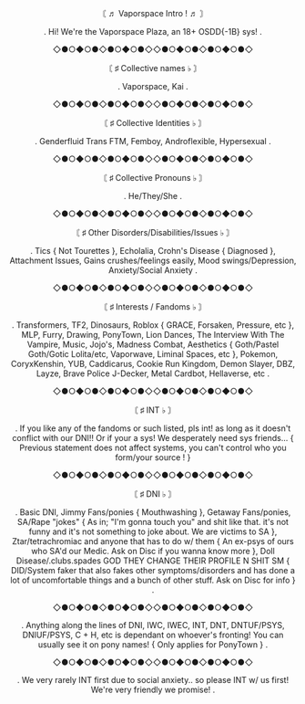 <p align="center">   〘 ♬ Vaporspace Intro ! ♬ 〙
  
 <p align="center"> . Hi! We're the Vaporspace Plaza, an 18+ OSDD{-1B} sys! .

  <p align="center"> ◇●○◆○●◇●○◆○●◇◇●○◆○●◇●○◆○●◇
  
 <p align="center">  〘 ♯ Collective names ♭ 〙
 <p align="center"> . Vaporspace, Kai .

 <p align="center"> ◇●○◆○●◇●○◆○●◇◇●○◆○●◇●○◆○●◇

  <p align="center"> 〘 ♯ Collective Identities ♭ 〙
 <p align="center"> . Genderfluid Trans FTM, Femboy, Androflexible, Hypersexual .

<p align="center">  ◇●○◆○●◇●○◆○●◇◇●○◆○●◇●○◆○●◇

  <p align="center"> 〘 ♯ Collective Pronouns ♭ 〙
 <p align="center"> . He/They/She .

 <p align="center"> ◇●○◆○●◇●○◆○●◇◇●○◆○●◇●○◆○●◇

  <p align="center"> 〘 ♯ Other Disorders/Disabilities/Issues ♭ 〙
  <p align="center"> . Tics { Not Tourettes }, Echolalia, Crohn's Disease { Diagnosed }, Attachment Issues, Gains crushes/feelings easily, Mood swings/Depression, Anxiety/Social Anxiety .

<p align="center"> ◇●○◆○●◇●○◆○●◇◇●○◆○●◇●○◆○●◇

  <p align="center"> 〘 ♯ Interests / Fandoms ♭ 〙
 <p align="center"> . Transformers, TF2, Dinosaurs, Roblox { GRACE, Forsaken, Pressure, etc }, MLP, Furry, Drawing, PonyTown, Lion Dances, The Interview With The Vampire, Music, Jojo's, Madness Combat, Aesthetics { Goth/Pastel Goth/Gotic Lolita/etc, Vaporwave, Liminal Spaces, etc }, Pokemon, CoryxKenshin, YUB, Caddicarus, Cookie Run Kingdom, Demon Slayer, DBZ, Layze, Brave Police J-Decker, Metal Cardbot, Hellaverse, etc .

 <p align="center"> ◇●○◆○●◇●○◆○●◇◇●○◆○●◇●○◆○●◇

 <p align="center"> 〘 ♯ INT ♭ 〙
 <p align="center"> . If you like any of the fandoms or such listed, pls int! as long as it doesn't conflict with our DNI!! Or if your a sys! We desperately need sys friends... { Previous statement does not affect systems, you can't control who you form/your source ! }

 <p align="center"> ◇●○◆○●◇●○◆○●◇◇●○◆○●◇●○◆○●◇

 <p align="center"> 〘 ♯ DNI ♭ 〙
 <p align="center"> . Basic DNI, Jimmy Fans/ponies { Mouthwashing }, Getaway Fans/ponies, SA/Rape "jokes" { As in; "I'm gonna touch you" and shit like that. it's not funny and it's not something to joke about. We are victims to SA }, Ztar/tetrachromiac and anyone that has to do w/ them { An ex-psys of ours who SA'd our Medic. Ask on Disc if you wanna know more }, Doll Disease/.clubs.spades GOD THEY CHANGE THEIR PROFILE N SHIT SM { DID/System faker that also fakes other symptoms/disorders and has done a lot of uncomfortable things and a bunch of other stuff. Ask on Disc for info } .

 <p align="center"> ◇●○◆○●◇●○◆○●◇◇●○◆○●◇●○◆○●◇

 <p align="center"> . Anything along the lines of DNI, IWC, IWEC, INT, DNT, DNTUF/PSYS, DNIUF/PSYS, C + H, etc is dependant on whoever's fronting! You can usually see it on pony names! { Only applies for PonyTown } .

 <p align="center"> ◇●○◆○●◇●○◆○●◇◇●○◆○●◇●○◆○●◇
 

 <p align="center"> . We very rarely INT first due to social anxiety.. so please INT w/ us first! We're very friendly we promise! .
<!--
**VaporspacePlaza/VaporspacePlaza** is a ✨ _special_ ✨ repository because its `README.md` (this file) appears on your GitHub profile.

Here are some ideas to get you started:

- 🔭 I’m currently working on ...
- 🌱 I’m currently learning ...
- 👯 I’m looking to collaborate on ...
- 🤔 I’m looking for help with ...
- 💬 Ask me about ...
- 📫 How to reach me: ...
- 😄 Pronouns: ...
- ⚡ Fun fact: ...
-->
